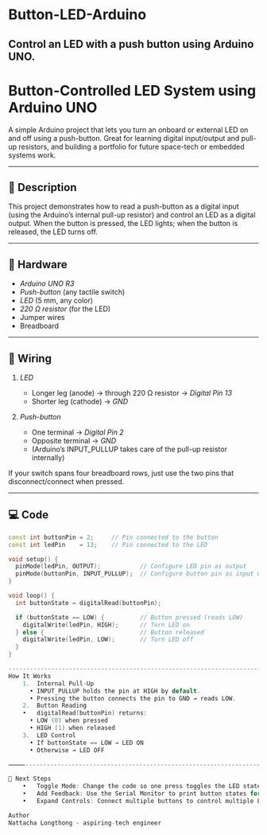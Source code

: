 # Button-LED-Arduino
Control an LED with a push button using Arduino UNO.
------------------------------------------------------

# Button-Controlled LED System using Arduino UNO

A simple Arduino project that lets you turn an onboard or external LED on and off using a push-button. Great for learning digital input/output and pull-up resistors, and building a portfolio for future space-tech or embedded systems work.

--------------------------------------------------------

## 📖 Description

This project demonstrates how to read a push-button as a digital input (using the Arduino’s internal pull-up resistor) and control an LED as a digital output. When the button is pressed, the LED lights; when the button is released, the LED turns off.

------------------------------------------------------

## 🔧 Hardware

- *Arduino UNO R3*  
- *Push-button* (any tactile switch)  
- *LED* (5 mm, any color)  
- *220 Ω resistor* (for the LED)  
- Jumper wires  
- Breadboard  

----------------------------------------------------

## 📐 Wiring

1. *LED*  
   - Longer leg (anode) → through 220 Ω resistor → *Digital Pin 13*  
   - Shorter leg (cathode) → *GND*  

2. *Push-button*  
   - One terminal → *Digital Pin 2*  
   - Opposite terminal → *GND*  
   - (Arduino’s INPUT_PULLUP takes care of the pull-up resistor internally)

If your switch spans four breadboard rows, just use the two pins that disconnect/connect when pressed.


---------------------------------------------------

## 💻 Code

```cpp
const int buttonPin = 2;     // Pin connected to the button
const int ledPin    = 13;    // Pin connected to the LED

void setup() {
  pinMode(ledPin, OUTPUT);           // Configure LED pin as output
  pinMode(buttonPin, INPUT_PULLUP);  // Configure button pin as input with internal pull-up
}

void loop() {
  int buttonState = digitalRead(buttonPin);

  if (buttonState == LOW) {          // Button pressed (reads LOW)
    digitalWrite(ledPin, HIGH);      // Turn LED on
  } else {                           // Button released
    digitalWrite(ledPin, LOW);       // Turn LED off
  }
}

------------------------------------------------------------------------------
How It Works
	1.	Internal Pull-Up
	  •	INPUT_PULLUP holds the pin at HIGH by default.
	  •	Pressing the button connects the pin to GND → reads LOW.
	2.	Button Reading
    •	digitalRead(buttonPin) returns:
	  •	LOW (0) when pressed
	  •	HIGH (1) when released
	3.	LED Control
	  •	If buttonState == LOW → LED ON
	  •	Otherwise → LED OFF

⸻-----------------------------------------------------------------------------

🚀 Next Steps
	•	Toggle Mode: Change the code so one press toggles the LED state (on/off).
	•	Add Feedback: Use the Serial Monitor to print button states for debugging.
	•	Expand Controls: Connect multiple buttons to control multiple LEDs or other devices.

Author
Nattacha Longthong - aspiring-tech engineer
